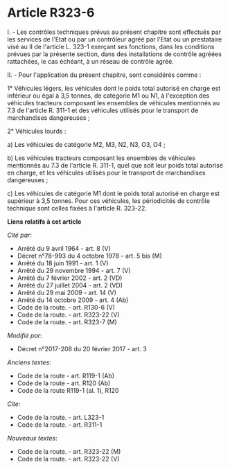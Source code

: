 # Article R323-6

I. - Les contrôles techniques prévus au présent chapitre sont effectués par les services de l'Etat ou par un contrôleur agréé
par l'Etat ou un prestataire visé au II de l'article L. 323-1 exerçant ses fonctions, dans les conditions prévues par la
présente section, dans des installations de contrôle agréées rattachées, le cas échéant, à un réseau de contrôle agréé. 

II. - Pour l'application du présent chapitre, sont considérés comme : 

1° Véhicules légers, les véhicules dont le poids total autorisé en charge est inférieur ou égal à 3,5 tonnes, de catégorie M1
ou N1, à l'exception des véhicules tracteurs composant les ensembles de véhicules mentionnés au 7.3 de l'article R. 311-1 et
des véhicules utilisés pour le transport de marchandises dangereuses ; 

2° Véhicules lourds : 

a) Les véhicules de catégorie M2, M3, N2, N3, O3, O4 ; 

b) Les véhicules tracteurs composant les ensembles de véhicules mentionnés au 7.3 de l'article R. 311-1, quel que soit leur
poids total autorisé en charge, et les véhicules utilisés pour le transport de marchandises dangereuses ; 

c) Les véhicules de catégorie M1 dont le poids total autorisé en charge est supérieur à 3,5 tonnes. Pour ces véhicules, les
périodicités de contrôle technique sont celles fixées à l'article R. 323-22.

**Liens relatifs à cet article**

_Cité par_:

  - Arrêté du 9 avril 1964 - art. 8 (V)
  - Décret n°78-993 du 4 octobre 1978 - art. 5 bis (M)
  - Arrêté du 18 juin 1991 - art. 1 (V)
  - Arrêté du 29 novembre 1994 - art. 7 (V)
  - Arrêté du 7 février 2002 - art. 2 (VD)
  - Arrêté du 27 juillet 2004 - art. 2 (VD)
  - Arrêté du 29 mai 2009 - art. 14 (V)
  - Arrêté du 14 octobre 2009 - art. 4 (Ab)
  - Code de la route. - art. R130-6 (V)
  - Code de la route. - art. R323-22 (V)
  - Code de la route. - art. R323-7 (M)

_Modifié par_:

  - Décret n°2017-208 du 20 février 2017 - art. 3

_Anciens textes_:

  - Code de la route - art. R119-1 (Ab)
  - Code de la route - art. R120 (Ab)
  - Code de la route R119-1 (al. 1), R120

_Cite_:

  - Code de la route. - art. L323-1
  - Code de la route. - art. R311-1

_Nouveaux textes_:

  - Code de la route. - art. R323-22 (M)
  - Code de la route. - art. R323-22 (V)
